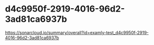 # d4c9950f-2919-4016-96d2-3ad81ca6937b
https://sonarcloud.io/summary/overall?id=examly-test_d4c9950f-2919-4016-96d2-3ad81ca6937b
